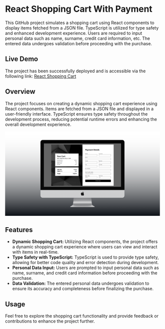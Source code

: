 # React Shopping Cart With Payment

This GitHub project simulates a shopping cart using React components to display items fetched from a JSON file. TypeScript is utilized for type safety and enhanced development experience. Users are required to input personal data such as name, surname, credit card information, etc. The entered data undergoes validation before proceeding with the purchase.

## Live Demo

The project has been successfully deployed and is accessible via the following link: [React Shopping Cart](https://vermillion-platypus-bb8ccd.netlify.app/)

## Overview

The project focuses on creating a dynamic shopping cart experience using React components. Items are fetched from a JSON file and displayed in a user-friendly interface. TypeScript ensures type safety throughout the development process, reducing potential runtime errors and enhancing the overall development experience.

![Alt Text](./public/assets/showcaseCart.png)

## Features

- **Dynamic Shopping Cart:** Utilizing React components, the project offers a dynamic shopping cart experience where users can view and interact with items in real-time.
- **Type Safety with TypeScript:** TypeScript is used to provide type safety, allowing for better code quality and error detection during development.
- **Personal Data Input:** Users are prompted to input personal data such as name, surname, and credit card information before proceeding with the purchase.
- **Data Validation:** The entered personal data undergoes validation to ensure its accuracy and completeness before finalizing the purchase.

## Usage

Feel free to explore the shopping cart functionality and provide feedback or contributions to enhance the project further.


